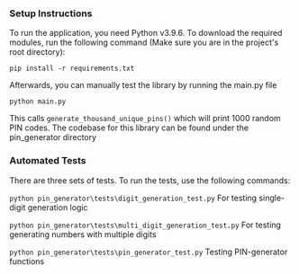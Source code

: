 ### Setup Instructions
To run the application, you need Python v3.9.6. To download the required modules, run the following command (Make sure you are in the project's root directory):

`pip install -r requirements.txt`

Afterwards, you can manually test the library by running the main.py file

`python main.py`

This calls `generate_thousand_unique_pins()` which will print 1000 random PIN codes. The codebase for this library can be found under the pin_generator directory


### Automated Tests
There are three sets of tests. To run the tests, use the following commands:

`python pin_generator\tests\digit_generation_test.py` For testing single-digit generation logic

`python pin_generator\tests\multi_digit_generation_test.py` For testing generating numbers with multiple digits

`python pin_generator\tests\pin_generator_test.py` Testing PIN-generator functions
